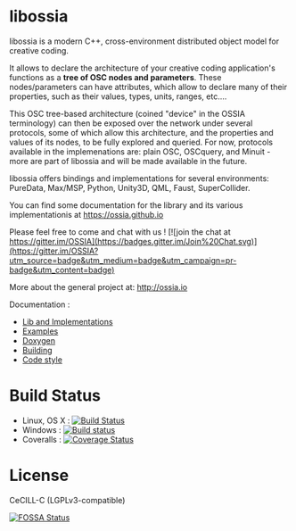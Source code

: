 libossia
===

libossia is a modern C++, cross-environment distributed object model for creative coding.

It allows to declare the architecture of your creative coding application's functions as a **tree of OSC nodes and parameters**. These nodes/parameters can have attributes, which allow to declare many of their properties, such as their values, types, units, ranges, etc....

This OSC tree-based architecture (coined "device" in the OSSIA terminology) can then be exposed over the network under several protocols, some of which allow this architecture, and the properties and values of its nodes, to be fully explored and queried. For now, protocols available in the implemenations are: plain OSC, OSCquery, and Minuit - more are part of libossia and will be made available in the future.

libossia offers bindings and implementations for several environments: PureData, Max/MSP, Python, Unity3D, QML, Faust, SuperCollider.

You can find some documentation for the library and its various implementationis at https://ossia.github.io

Please feel free to come and chat with us ! [![join the chat at https://gitter.im/OSSIA](https://badges.gitter.im/Join%20Chat.svg)](https://gitter.im/OSSIA?utm_source=badge&utm_medium=badge&utm_campaign=pr-badge&utm_content=badge)

More about the general project at: http://ossia.io 


Documentation :
* [Lib and Implementations](https://ossia.github.io)
* [Examples](https://github.com/OSSIA/libossia/tree/master/Documentation/Examples)
* [Doxygen](http://ossia.github.io/libossia/html)
* [Building](https://github.com/OSSIA/libossia/wiki/Building)
* [Code style](https://github.com/OSSIA/libossia/wiki/Code-style-guide)

Build Status
============
* Linux, OS X : [![Build Status](https://travis-ci.org/OSSIA/libossia.svg)](https://travis-ci.org/OSSIA/libossia)
* Windows : [![Build status](https://ci.appveyor.com/api/projects/status/ut3o8p64lib3ie1w?svg=true)](https://ci.appveyor.com/project/JeanMichalCelerier/libossia)
* Coveralls : [![Coverage Status](https://coveralls.io/repos/github/OSSIA/libossia/badge.svg?branch=master)](https://coveralls.io/github/OSSIA/libossia?branch=master)

License
=======
CeCILL-C (LGPLv3-compatible)

[![FOSSA Status](https://app.fossa.io/api/projects/git%2Bhttps%3A%2F%2Fgithub.com%2FOSSIA%2Flibossia.svg?type=shield)](https://app.fossa.io/projects/git%2Bhttps%3A%2F%2Fgithub.com%2FOSSIA%2Flibossia?ref=badge_shield)
